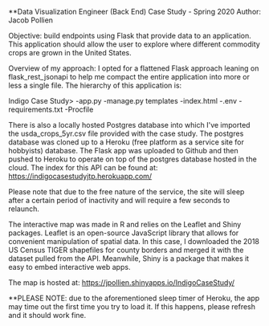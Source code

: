 **Data Visualization Engineer (Back End)
Case Study - Spring 2020
Author: Jacob Pollien


Objective: build endpoints using Flask that provide data to an application.  This application should allow the user to explore where different commodity crops are grown in the United States.


Overview of my approach:
I opted for a flattened Flask approach leaning on flask_rest_jsonapi to help me compact the entire application into more or less a single file.  The hierarchy of this application is:

Indigo Case Study>
	-app.py
	-manage.py
	templates
		-index.html
	-.env
	-requirements.txt
	-Procfile

There is also a locally hosted Postgres database into which I've imported the usda_crops_5yr.csv file provided with the case study.  The postgres database was cloned up to a Heroku (free platform as a service site for hobbyists) database.  The Flask app was uploaded to Github and then pushed to Heroku to operate on top of the postgres database hosted in the cloud.  The index for this API can be found at: https://indigocasestudyjtp.herokuapp.com/

Please note that due to the free nature of the service, the site will sleep after a certain period of inactivity and will require a few seconds to relaunch.

The interactive map was made in R and relies on the Leaflet and Shiny packages.  Leaflet is an open-source JavaScript library that allows for convenient manipulation of spatial data.  In this case, I downloaded the 2018 US Census TIGER shapefiles for county borders and merged it with the dataset pulled from the API.  Meanwhile, Shiny is a package that makes it easy to embed interactive web apps.

The map is hosted at: https://jpollien.shinyapps.io/IndigoCaseStudy/

**PLEASE NOTE: due to the aforementioned sleep timer of Heroku, the app may time out the first time you try to load it.  If this happens, please refresh and it should work fine.
